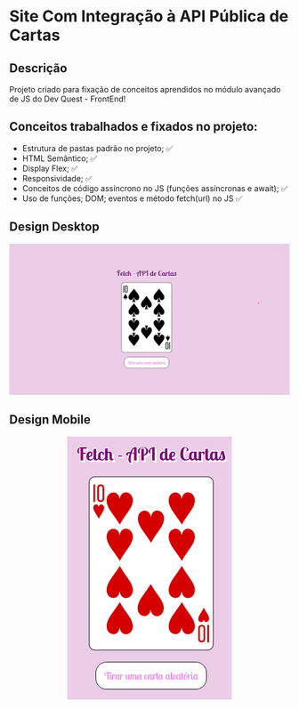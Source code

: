 # Site Com Integração à API Pública de Cartas

## Descrição

Projeto criado para fixação de conceitos aprendidos no módulo avançado de JS do Dev Quest - FrontEnd!

## Conceitos trabalhados e fixados no projeto:

* Estrutura de pastas padrão no projeto; ✅
* HTML Semântico; ✅
* Display Flex; ✅
* Responsividade; ✅
* Conceitos de código assíncrono no JS (funções assíncronas e await); ✅
* Uso de funções; DOM; eventos e método fetch(url) no JS ✅

## Design Desktop

<div align="center">
    <img src="./src/images/design/print_desktop.png" alt="desktop_print">
</div>

## Design Mobile

<div align="center">
    <img src="./src/images/design/print_mobile.png" alt="mobile_print">
</div>
